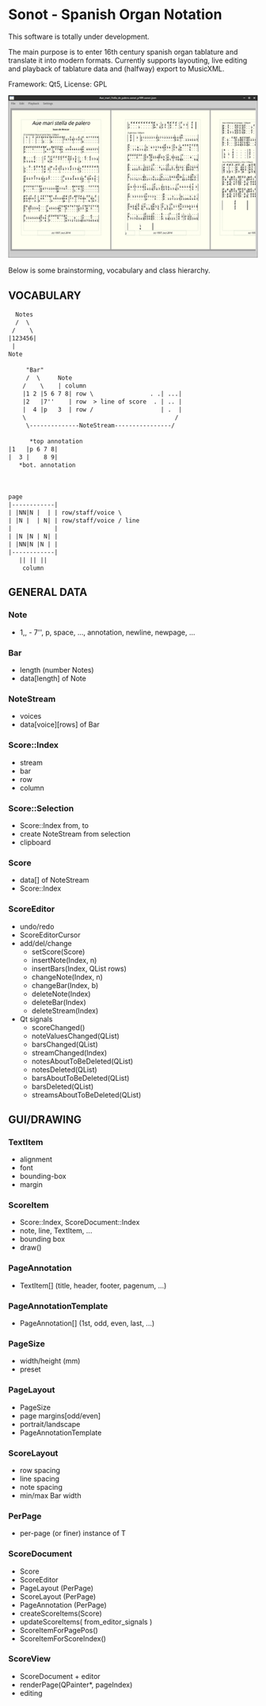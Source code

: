 # Sonot - Spanish Organ Notation

This software is totally under development.

The main purpose is to enter 16th century spanish organ tablature and translate it into modern formats. Currently supports layouting, live editing and playback of tablature data and (halfway) export to MusicXML.

Framework: Qt5, License: GPL

![Screenshot](./screenshot.png)

Below is some brainstorming, vocabulary and class hierarchy.

## VOCABULARY

      Notes
      /  \
     /    \
    |123456|
     |
    Note

         "Bar"
         /  \     Note
        /    \    | column
        |1 2 |5 6 7 8| row \                . .| ...|
        |2   |7''    | row  > line of score  . | .. |
        |  4 |p   3  | row /                   | .  |
        \                                          /
         \--------------NoteStream----------------/

          *top annotation
    |1   |p 6 7 8|
    |  3 |    8 9|
       *bot. annotation



    page
    |------------|
    | |NN|N |  | | row/staff/voice \
    | |N |  | N| | row/staff/voice / line
    |            |
    | |N |N | N| |
    | |NN|N |N | |
    |------------|
       || || ||
        column


## GENERAL DATA

### Note
- 1,, - 7'', p, space, ..., annotation, newline, newpage, ...

### Bar
- length (number Notes)
- data[length] of Note

### NoteStream
- voices
- data[voice][rows] of Bar

### Score::Index
- stream
- bar
- row
- column

### Score::Selection
- Score::Index from, to
- create NoteStream from selection
- clipboard

### Score
- data[] of NoteStream
- Score::Index

### ScoreEditor
- undo/redo
- ScoreEditorCursor
- add/del/change
    - setScore(Score)
    - insertNote(Index, n)
    - insertBars(Index, QList<Bar> rows)
    - changeNote(Index, n)
    - changeBar(Index, b)
    - deleteNote(Index)
    - deleteBar(Index)
    - deleteStream(Index)
- Qt signals
    - scoreChanged()
    - noteValuesChanged(QList<Index>)
    - barsChanged(QList<Index>)
    - streamChanged(Index)
    - notesAboutToBeDeleted(QList<Index>)
    - notesDeleted(QList<Index>)
    - barsAboutToBeDeleted(QList<Index>)
    - barsDeleted(QList<Index>)
    - streamsAboutToBeDeleted(QList<Index>)



## GUI/DRAWING

### TextItem
- alignment
- font
- bounding-box
- margin

### ScoreItem
- Score::Index, ScoreDocument::Index
- note, line, TextItem, ...
- bounding box
- draw()

### PageAnnotation
- TextItem[] (title, header, footer, pagenum, ...)

### PageAnnotationTemplate
- PageAnnotation[] (1st, odd, even, last, ...)

### PageSize
- width/height (mm)
- preset

### PageLayout
- PageSize
- page margins[odd/even]
- portrait/landscape
- PageAnnotationTemplate

### ScoreLayout
- row spacing
- line spacing
- note spacing
- min/max Bar width

### PerPage<T>
- per-page (or finer) instance of T

### ScoreDocument
- Score
- ScoreEditor
- PageLayout (PerPage)
- ScoreLayout (PerPage)
- PageAnnotation (PerPage)
- createScoreItems(Score)
- updateScoreItems( from_editor_signals )
- ScoreItemForPagePos()
- ScoreItemForScoreIndex()

### ScoreView
- ScoreDocument + editor
- renderPage(QPainter*, pageIndex)
- editing

